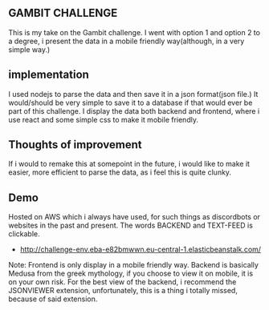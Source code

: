 ## GAMBIT CHALLENGE

This is my take on the Gambit challenge. I went with option 1 and option 2 to a degree, i present the data in a mobile friendly way(although, in a very simple way.)



## implementation

I used nodejs to parse the data and then save it in a json format(json file.) It would/should be very simple to save it to a database if that would ever be part of this challenge.
I display the data both backend and frontend, where i use react and some simple css to make it mobile friendly.



## Thoughts of improvement

If i would to remake this at somepoint in the future, i would like to make it easier, more efficient to parse the data, as i feel this is quite clunky. 



## Demo

Hosted on AWS which i always have used, for such things as discordbots or websites in the past and present. The words BACKEND and TEXT-FEED is clickable.


- http://challenge-env.eba-e82bmwwn.eu-central-1.elasticbeanstalk.com/






Note: Frontend is only display in a mobile friendly way. Backend is basically Medusa from the greek mythology, if you choose to view it on mobile, it is on your own risk.
For the best view of the backend, i recommend the JSONVIEWER extension, unfortunately, this is a thing i totally missed, because of said extension.
